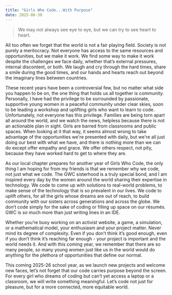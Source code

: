 ```yaml
---
title: "Girls Who Code...With Purpose"
date: 2025-06-30
---
```


> We may not always see eye to eye, but we can try to see heart to heart.

All too often we forget that the world is not a fair playing field. Society is not purely a meritocracy. Not everyone has access to the same resources and opportunities, but we make it work. We find some way to make it work despite the challenges we face daily, whether that’s external pressures, internal discontent, or both. We laugh and cry through the hard times, share a smile during the good times, and our hands and hearts reach out beyond the imaginary lines between countries. 

These recent years have been a controversial few, but no matter what side you happen to be on, the one thing that holds us all together is community. Personally, I have had the privilege to be surrounded by passionate, supportive young women in a peaceful community under clear skies, soon to be leading a workshop and uplifting girls who want to learn to code. Unfortunately, not everyone has this privilege. Families are being torn apart all around the world, and we watch the news, helpless because there is not an actionable plan in sight. Girls are barred from classrooms and public spaces. When looking at it that way, it seems almost wrong to take advantage of the opportunities we're presented with daily, but we're all just doing our best with what we have, and there is nothing more than we can do except offer empathy and grace. We offer others respect, not pity, because they have worked hard to get to where they are.

As our local chapter prepares for another year of Girls Who Code, the only thing I am hoping for from my friends is that we remember why we code, not just what we code. The GWC sisterhood is a truly special bond, and I am inspired every day by the women around the world sharing their expertise in technology. We code to come up with solutions to real-world problems, to make sense of the technology that is so prevalent in our lives. We code to uplift others, for all the girls whose dreams are out of reach, to build community with our sisters across generations and across the globe. We don’t code simply for the sake of coding or filling up space on our résumés. GWC is *so* much more than just writing lines in an IDE.

Whether you’re busy working on an activist website, a game, a simulation, or a mathematical model, your enthusiasm and your project matter. Never mind its degree of complexity. Even if you don’t think it’s good enough, even if you don’t think it’s reaching far enough - your project is important and the world needs it. And with this coming year, we remember that there are so many people, so many young women just like us in the world would do anything for the plethora of opportunities that define our normal.

This coming 2025-26 school year, as we launch new projects and welcome new faces, let’s not forget that our code carries purpose beyond the screen. For every girl who dreams of coding but can’t yet access a laptop or a classroom, we will write something meaningful. Let’s code not just for pleasure, but for a more connected, more equitable world.
